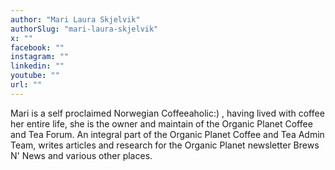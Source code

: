 ```yaml
---
author: "Mari Laura Skjelvik"
authorSlug: "mari-laura-skjelvik"
x: ""
facebook: ""
instagram: ""
linkedin: ""
youtube: ""
url: ""
---
```


Mari is a self proclaimed Norwegian Coffeeaholic:) , having lived with coffee her entire life, she is the owner and maintain of the Organic Planet Coffee and Tea Forum. An integral part of the Organic Planet Coffee and Tea Admin Team, writes articles and research for the Organic Planet newsletter Brews N' News and various other places.
